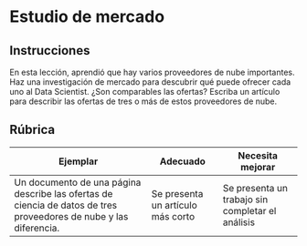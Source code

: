 # Estudio de mercado

## Instrucciones

En esta lección, aprendió que hay varios proveedores de nube importantes. Haz una investigación de mercado para descubrir qué puede ofrecer cada uno al Data Scientist. ¿Son comparables las ofertas? Escriba un artículo para describir las ofertas de tres o más de estos proveedores de nube.

## Rúbrica

Ejemplar | Adecuado | Necesita mejorar
--- | --- | -- |
Un documento de una página describe las ofertas de ciencia de datos de tres proveedores de nube y las diferencia. | Se presenta un artículo más corto | Se presenta un trabajo sin completar el análisis